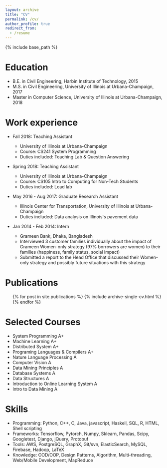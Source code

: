 ```yaml
---
layout: archive
title: "CV"
permalink: /cv/
author_profile: true
redirect_from:
  - /resume
---
```


{% include base_path %}

Education
======
* B.E. in Civil Engineering, Harbin Institute of Technology, 2015
* M.S. in Civil Engineering, University of Illinois at Urbana-Champaign, 2017
* Master in Computer Science, University of Illinois at Urbana-Champaign, 2018

Work experience
======
* Fall 2018: Teaching Assistant
  * University of Illinois at Urbana-Champaign
  * Course: CS241 System Programming
  * Duties included: Teaching Lab & Question Answering

* Spring 2018: Teaching Assistant
  * University of Illinois at Urbana-Champaign
  * Course: CS105 Intro to Computing for Non-Tech Students
  * Duties included: Lead lab

* May 2016 - Aug 2017: Graduate Research Assistant
  * Illinois Center for Transportation, University of Illinois at Urbana-Champaign
  * Duties included: Data analysis on Illinois's pavement data

* Jan 2014 - Feb 2014: Intern
  * Grameen Bank, Dhaka, Bangladesh
  * Interviewed 3 customer families individually about the impact of Grameen Women-only strategy (97\% borrowers are women) to their families (happiness, family status, social impact)
  * Submitted a report to the Head Office that discussed their Women-only strategy and possibly future situations with this strategy

Publications
======
  <ul>{% for post in site.publications %}
    {% include archive-single-cv.html %}
  {% endfor %}</ul>

Selected Courses
======
* System Programming A+
* Machine Learning A+
* Distributed System A+
* Programing Languages & Compilers A+
* Nature Language Processing A
* Computer Vision A
* Data Mining Principles A
* Database Systems A
* Data Structures A
* Introduction to Online Learning System A
* Intro to Data Mining A


Skills
======
* Programming: Python, C++, C, Java, javascript, Haskell, SQL, R, HTML, Shell scripting
* Frameworks: Tensorflow, Pytorch, Numpy, Sklearn, Pandas, Scipy, Googletest, Django, jQuery, Protobuf
* Tools: AWS, PostgreSQL, GraphX, Git/svn, ElasticSearch, MySQL, Firebase, Hadoop, LaTeX
* Knowledge: OOD/OOP, Design Patterns, Algorithm, Multi-threading, Web/Mobile Development, MapReduce


<!-- Talks
======
  <ul>{% for post in site.talks %}
    {% include archive-single-talk-cv.html %}
  {% endfor %}</ul> -->
<!--
Teaching
======
  <ul>{% for post in site.teaching %}
    {% include archive-single-cv.html %}
  {% endfor %}</ul> -->

<!-- Service and leadership
======
* Currently signed in to 43 different slack teams -->
